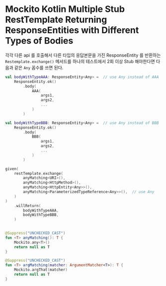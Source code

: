 # Mockito Kotlin Multiple Stub RestTemplate Returning ResponseEntities with Different Types of Bodies

각각 다른 api 를 호출해서 다른 타입의 응답본문을 가진 ResponseEntity 를 반환하는 `Restemplate.exchange()` 메서드를 하나의 테스트에서 2회 이상 Stub 해야한다면 다음과 같은 `Any` 꼼수를 쓰면 된다.

```kotlin
val bodyWithTypeAAA: ResponseEntity<Any> =  // use Any instead of AAA
    ResponseEntity.ok()
        .body(
            AAA(
                args1,
                args2,
                ...
            )
        )

val bodyWithTypeBBB: ResponseEntity<Any> =  // use Any instead of BBB
    ResponseEntity.ok()
        .body(
            BBB(
                args1,
                args2,
                ...
            )
        )

given(
    restTemplate.exchange(
        anyMatching<URI>(),
        anyMatching<HttpMethod>(),
        anyMatching<HttpEntity<Any>>(),
        anyMatching<ParameterizedTypeReference<Any>>(),  // use Any
    )
)
    .willReturn(
        bodyWithTypeAAA,
        bodyWithTypeBBB,
    )
    

@Suppress("UNCHECKED_CAST")
fun <T> anyMatching(): T {
    Mockito.any<T>()
    return null as T
}

@Suppress("UNCHECKED_CAST")
fun <T> argMatching(matcher: ArgumentMatcher<T>): T {
    Mockito.argThat(matcher)
    return null as T
}
```


